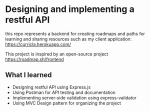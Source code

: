 # Designing and implementing a restful API
this repo represents a backend for creating roadmaps and paths for learning and sharing resources such as my client application: https://curricla.herokuapp.com/ 

This project is inspired by an open-source project https://roadmap.sh/frontend

## What I learned
- Designing restful API using Express.js
- Using Postman for API testing and documentation
- Implementing server-side validation using express-validator
- Using MVC Design pattern for organizing the project
